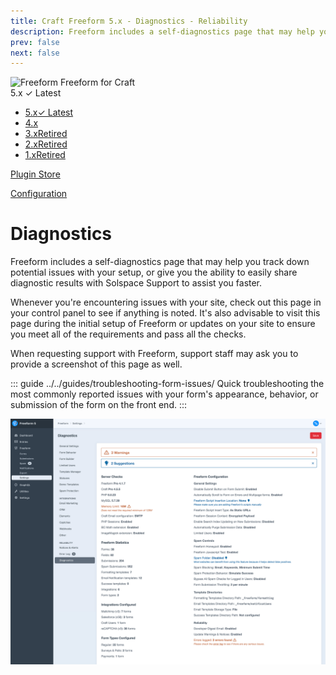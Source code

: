 ```yaml
---
title: Craft Freeform 5.x - Diagnostics - Reliability
description: Freeform includes a self-diagnostics page that may help you track down potential issues with your setup, or give to you the ability to easily share diagnostic results with Solspace Support to assist you faster.
prev: false
next: false
---
```


<meta property="og:image" content="https://docs.solspace.com/extras/social/craft/freeform/freeform.png" />

<div id="pr-heading">
    <img src="https://docs.solspace.com/extras/icons/products/freeform-icon.png" alt="Freeform" class="pr-image">
    <span class="pr-name">Freeform</span>
    <span class="pr-category">for Craft</span>
    <div class="pr-v-wrapper">
        <div class="pr-v">
            <span class="pr-v-v">5.x</span>
            <span class="pr-v-type pr-latest">✓ Latest</span>
            <span class="pr-v-arrow arrow down"></span>
        </div>
        <ul class="pr-v-list">
            <li><a href="/craft/freeform/v5/">5.x<span class="pr-v-type pr-latest">✓ Latest</span></a></li>
            <li><a href="/craft/freeform/v4/">4.x</a></li>
            <li><a href="/craft/freeform/v3/">3.x<span class="pr-v-type pr-retired">Retired</span></a></li>
            <li><a href="/craft/freeform/v2/">2.x<span class="pr-v-type pr-retired">Retired</span></a></li>
            <li><a href="/craft/freeform/v1/">1.x<span class="pr-v-type pr-retired">Retired</span></a></li>
        </ul>
    </div>
    <div class="pr-buy">
        <a href="https://plugins.craftcms.com/freeform" class="button button-blue"><span class="external-url">Plugin Store</span></a>
    </div>
</div>

<span class="page-section"><a href="/craft/freeform/v5/configuration/">Configuration</a></span>

# Diagnostics

Freeform includes a self-diagnostics page that may help you track down potential issues with your setup, or give you the ability to easily share diagnostic results with Solspace Support to assist you faster.

Whenever you're encountering issues with your site, check out this page in your control panel to see if anything is noted. It's also advisable to visit this page during the initial setup of Freeform or updates on your site to ensure you meet all of the requirements and pass all the checks.

When requesting support with Freeform, support staff may ask you to provide a screenshot of this page as well.

::: guide ../../guides/troubleshooting-form-issues/
Quick troubleshooting the most commonly reported issues with your form's appearance, behavior, or submission of the form on the front end.
:::

![Diagnostics](../images/cp/diagnostics.png)